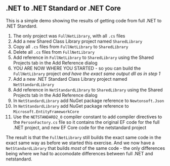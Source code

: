 .NET to .NET Standard or .NET Core
----------------------------------
This is a simple demo showing the results of getting code from full .NET to .NET Standard.

1. The only project was `FullNetLibrary`, with all `.cs` files
2. Add a new Shared Class Library project named `SharedLibrary`
3. Copy all `.cs` files from `FullNetLibrary` to `SharedLibrary`
4. Delete all `.cs` files from `FullNetLibrary`
5. Add reference in `FullNetLibrary` to `SharedLibrary` using the Shared Projects tab in the Add Reference dialog
6. YOU ARE NOW WHERE YOU STARTED - so you can build the `FullNetLibrary` project _and have the exact same output dll as in step 1_
7. Add a new .NET Standard Class Library project named `NetStandardLibrary`
8. Add reference in `NetStandardLibrary` to `SharedLibrary` using the Shared Projects tab in the Add Reference dialog
9. In `NetStandardLibrary` add NuGet package reference to `Newtonsoft.Json`
10. In `NetStandardLibrary` add NuGet package reference to `Microsoft.EntityFrameworkCore`
11. Use the `NETSTANDARD2_0` compiler constant to add compiler directives to the `PersonFactory.cs` file so it contains the original EF code for the full .NET project, and new EF Core code for the netstandard project

The result is that the `FullNetLibrary` still builds the exact same code in the exact same way as before we started this exercise. And we now have a `NetStandardLibrary` that builds _most_ of the same code - the only differences being where we had to accomodate differences between full .NET and netstandard.